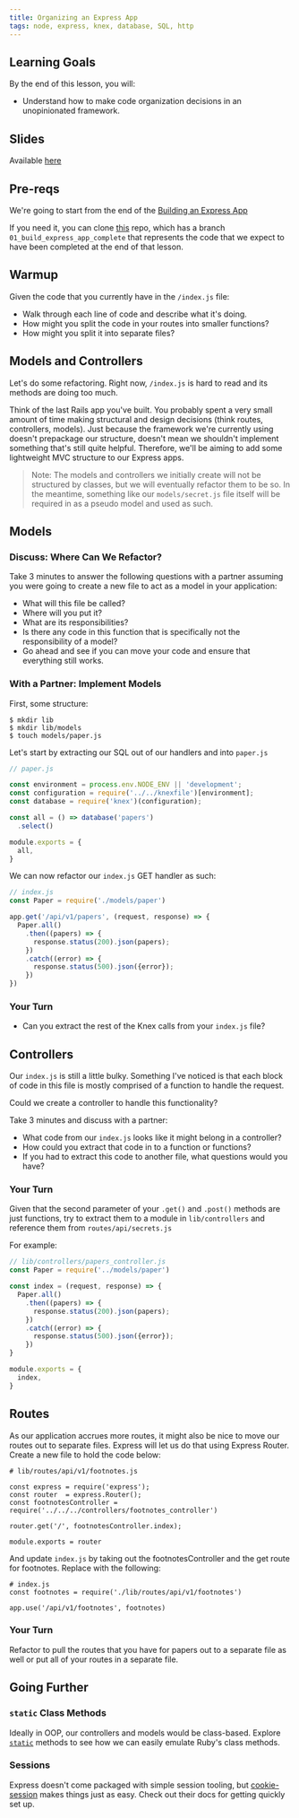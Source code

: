 ```yaml
---
title: Organizing an Express App
tags: node, express, knex, database, SQL, http
---
```


## Learning Goals

By the end of this lesson, you will:

*   Understand how to make code organization decisions in an unopinionated framework.

## Slides

Available [here](../slides/organizing_an_express_app)

## Pre-reqs

We're going to start from the end of the [Building an Express App](http://backend.turing.io/module4/lessons/express_knex)

If you need it, you can clone [this](https://github.com/turingschool-examples/library) repo, which has a branch `01_build_express_app_complete` that represents the code that we expect to have been completed at the end of that lesson.

## Warmup

Given the code that you currently have in the `/index.js` file:

* Walk through each line of code and describe what it's doing.
* How might you split the code in your routes into smaller functions?
* How might you split it into separate files?

## Models and Controllers

Let's do some refactoring. Right now, `/index.js` is hard to read and its methods are doing too much.

Think of the last Rails app you've built. You probably spent a very small amount of time making structural and design decisions (think routes, controllers, models). Just because the framework we're currently using doesn't prepackage our structure, doesn't mean we shouldn't implement something that's still quite helpful. Therefore, we'll be aiming to add some lightweight MVC structure to our Express apps.

> Note: The models and controllers we initially create will not be structured by classes, but we will eventually refactor them to be so. In the meantime, something like our `models/secret.js` file itself will be required in as a pseudo model and used as such.

## Models

### Discuss: Where Can We Refactor?

Take 3 minutes to answer the following questions with a partner assuming you were going to create a new file to act as a model in your application:

* What will this file be called?
* Where will you put it?
* What are its responsibilities?
* Is there any code in this function that is specifically not the responsibility of a model?
* Go ahead and see if you can move your code and ensure that everything still works.

### With a Partner: Implement Models

First, some structure:

```
$ mkdir lib
$ mkdir lib/models
$ touch models/paper.js
```

Let's start by extracting our SQL out of our handlers and into `paper.js`

```js
// paper.js

const environment = process.env.NODE_ENV || 'development';
const configuration = require('../../knexfile')[environment];
const database = require('knex')(configuration);

const all = () => database('papers')
  .select()

module.exports = {
  all,
}
```

We can now refactor our `index.js` GET handler as such:

```js
// index.js
const Paper = require('./models/paper')

app.get('/api/v1/papers', (request, response) => {
  Paper.all()
    .then((papers) => {
      response.status(200).json(papers);
    })
    .catch((error) => {
      response.status(500).json({error});
    })
})
```

### Your Turn

- Can you extract the rest of the Knex calls from your `index.js` file?

## Controllers

Our `index.js` is still a little bulky. Something I've noticed is that each block of code in this file is mostly comprised of a function to handle the request.

Could we create a controller to handle this functionality?

Take 3 minutes and discuss with a partner:

* What code from our `index.js` looks like it might belong in a controller?
* How could you extract that code in to a function or functions?
* If you had to extract this code to another file, what questions would you have?

### Your Turn

Given that the second parameter of your `.get()` and `.post()` methods are just functions, try to extract them to a module in `lib/controllers` and reference them from `routes/api/secrets.js`

For example:

```js
// lib/controllers/papers_controller.js
const Paper = require('../models/paper')

const index = (request, response) => {
  Paper.all()
    .then((papers) => {
      response.status(200).json(papers);
    })
    .catch((error) => {
      response.status(500).json({error});
    })
}

module.exports = {
  index,
}
```

## Routes

As our application accrues more routes, it might also be nice to move our routes out to separate files. Express will let us do that using Express Router. Create a new file to hold the code below:

```
# lib/routes/api/v1/footnotes.js

const express = require('express');
const router  = express.Router();
const footnotesController = require('../../../controllers/footnotes_controller')

router.get('/', footnotesController.index);

module.exports = router
```

And update `index.js` by taking out the footnotesController and the get route for footnotes. Replace with the following:

```
# index.js
const footnotes = require('./lib/routes/api/v1/footnotes')

app.use('/api/v1/footnotes', footnotes)
```

### Your Turn

Refactor to pull the routes that you have for papers out to a separate file as well or put all of your routes in a separate file.

## Going Further

### `static` Class Methods

Ideally in OOP, our controllers and models would be class-based. Explore [`static`](https://developer.mozilla.org/en-US/docs/Web/JavaScript/Reference/Classes/static) methods to see how we can easily emulate Ruby's class methods.

### Sessions

Express doesn't come packaged with simple session tooling, but [cookie-session](https://github.com/expressjs/cookie-session) makes things just as easy. Check out their docs for getting quickly set up.
